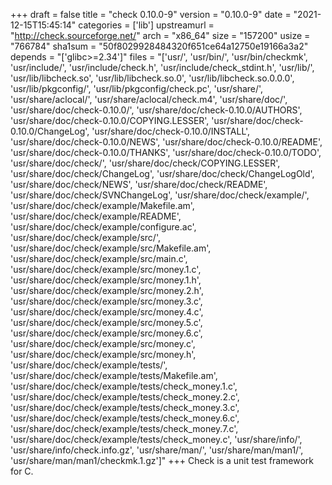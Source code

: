 +++
draft = false
title = "check 0.10.0-9"
version = "0.10.0-9"
date = "2021-12-15T15:45:14"
categories = ['lib']
upstreamurl = "http://check.sourceforge.net/"
arch = "x86_64"
size = "157200"
usize = "766784"
sha1sum = "50f8029928484320f651ce64a12750e19166a3a2"
depends = "['glibc>=2.34']"
files = "['usr/', 'usr/bin/', 'usr/bin/checkmk', 'usr/include/', 'usr/include/check.h', 'usr/include/check_stdint.h', 'usr/lib/', 'usr/lib/libcheck.so', 'usr/lib/libcheck.so.0', 'usr/lib/libcheck.so.0.0.0', 'usr/lib/pkgconfig/', 'usr/lib/pkgconfig/check.pc', 'usr/share/', 'usr/share/aclocal/', 'usr/share/aclocal/check.m4', 'usr/share/doc/', 'usr/share/doc/check-0.10.0/', 'usr/share/doc/check-0.10.0/AUTHORS', 'usr/share/doc/check-0.10.0/COPYING.LESSER', 'usr/share/doc/check-0.10.0/ChangeLog', 'usr/share/doc/check-0.10.0/INSTALL', 'usr/share/doc/check-0.10.0/NEWS', 'usr/share/doc/check-0.10.0/README', 'usr/share/doc/check-0.10.0/THANKS', 'usr/share/doc/check-0.10.0/TODO', 'usr/share/doc/check/', 'usr/share/doc/check/COPYING.LESSER', 'usr/share/doc/check/ChangeLog', 'usr/share/doc/check/ChangeLogOld', 'usr/share/doc/check/NEWS', 'usr/share/doc/check/README', 'usr/share/doc/check/SVNChangeLog', 'usr/share/doc/check/example/', 'usr/share/doc/check/example/Makefile.am', 'usr/share/doc/check/example/README', 'usr/share/doc/check/example/configure.ac', 'usr/share/doc/check/example/src/', 'usr/share/doc/check/example/src/Makefile.am', 'usr/share/doc/check/example/src/main.c', 'usr/share/doc/check/example/src/money.1.c', 'usr/share/doc/check/example/src/money.1.h', 'usr/share/doc/check/example/src/money.2.h', 'usr/share/doc/check/example/src/money.3.c', 'usr/share/doc/check/example/src/money.4.c', 'usr/share/doc/check/example/src/money.5.c', 'usr/share/doc/check/example/src/money.6.c', 'usr/share/doc/check/example/src/money.c', 'usr/share/doc/check/example/src/money.h', 'usr/share/doc/check/example/tests/', 'usr/share/doc/check/example/tests/Makefile.am', 'usr/share/doc/check/example/tests/check_money.1.c', 'usr/share/doc/check/example/tests/check_money.2.c', 'usr/share/doc/check/example/tests/check_money.3.c', 'usr/share/doc/check/example/tests/check_money.6.c', 'usr/share/doc/check/example/tests/check_money.7.c', 'usr/share/doc/check/example/tests/check_money.c', 'usr/share/info/', 'usr/share/info/check.info.gz', 'usr/share/man/', 'usr/share/man/man1/', 'usr/share/man/man1/checkmk.1.gz']"
+++
Check is a unit test framework for C.